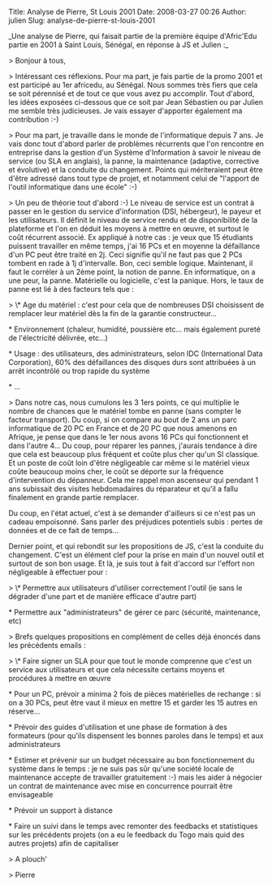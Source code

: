 Title: Analyse de Pierre, St Louis 2001
Date: 2008-03-27 00:26
Author: julien
Slug: analyse-de-pierre-st-louis-2001

\_Une analyse de Pierre, qui faisait partie de la première équipe
d'Afric'Edu partie en 2001 à Saint Louis, Sénégal, en réponse à JS et
Julien :\_

</p>
&gt; Bonjour à tous,

</p>
&gt; Intéressant ces réflexions. Pour ma part, je fais partie de la
promo 2001 et est participé au 1er africedu, au Sénégal. Nous sommes
très fiers que cela se soit pérennisé et de tout ce que vous avez pu
accomplir. Tout d'abord, les idées exposées ci-dessous que ce soit par
Jean Sébastien ou par Julien me semble très judicieuses. Je vais essayer
d'apporter également ma contribution :-)

</p>
&gt; Pour ma part, je travaille dans le monde de l'informatique depuis 7
ans. Je vais donc tout d'abord parler de problèmes récurrents que l'on
rencontre en entreprise dans la gestion d'un Système d'Information à
savoir le niveau de service (ou SLA en anglais), la panne, la
maintenance (adaptive, corrective et évolutive) et la conduite du
changement. Points qui mériteraient peut être d'être adressé dans tout
type de projet, et notamment celui de "l'apport de l'outil informatique
dans une école" :-)

</p>
&gt; Un peu de théorie tout d'abord :-) Le niveau de service est un
contrat à passer en le gestion du service d'information (DSI,
hébergeur), le payeur et les utilisateurs. Il définit le niveau de
service rendu et de disponibilité de la plateforme et l'on en déduit les
moyens à mettre en œuvre, et surtout le coût récurrent associé. Ex
appliqué à notre cas : je veux que 15 étudiants puissent travailler en
même temps, j'ai 16 PCs et en moyenne la défaillance d'un PC peut être
traité en 2j. Ceci signifie qu'il ne faut pas que 2 PCs tombent en rade
à 1j d'intervalle. Bon, ceci semble logique. Maintenant, il faut le
corréler à un 2ème point, la notion de panne. En informatique, on a une
peur, la panne. Matérielle ou logicielle, c'est la panique. Hors, le
taux de panne est lié à des facteurs tels que :

</p>
&gt; \* Age du matériel : c'est pour cela que de nombreuses DSI
choisissent de remplacer leur matériel dès la fin de la garantie
constructeur...  

\* Environnement (chaleur, humidité, poussière etc... mais également
pureté de l'électricité délivrée, etc...)  

\* Usage : des utilisateurs, des administrateurs, selon IDC
(International Data Corporation), 60% des défaillances des disques durs
sont attribuées à un arrêt incontrôlé ou trop rapide du système  

\* ...

</p>
&gt; Dans notre cas, nous cumulons les 3 1ers points, ce qui multiplie
le nombre de chances que le matériel tombe en panne (sans compter le
facteur transport). Du coup, si on compare au bout de 2 ans un parc
informatique de 20 PC en France et de 20 PC que nous amenons en Afrique,
je pense que dans le 1er nous avons 16 PCs qui fonctionnent et dans
l'autre 4... Du coup, pour réparer les pannes, j'aurais tendance à dire
que cela est beaucoup plus fréquent et coûte plus cher qu'un SI
classique. Et un poste de coût loin d'être négligeable car même si le
matériel vieux coûte beaucoup moins cher, le coût se déporte sur la
fréquence d'intervention du dépanneur. Cela me rappel mon ascenseur qui
pendant 1 ans subissait des visites hebdomadaires du réparateur et qu'il
a fallu finalement en grande partie remplacer.  

Du coup, en l'état actuel, c'est à se demander d'ailleurs si ce n'est
pas un cadeau empoisonné. Sans parler des préjudices potentiels subis :
pertes de données et de ce fait de temps...  

Dernier point, et qui rebondit sur les propositions de JS, c'est la
conduite du changement. C'est un élément clef pour la prise en main d'un
nouvel outil et surtout de son bon usage. Et là, je suis tout à fait
d'accord sur l'effort non négligeable à effectuer pour :

</p>
&gt; \* Permettre aux utilisateurs d'utiliser correctement l'outil (ie
sans le dégrader d'une part et de manière efficace d'autre part)  

\* Permettre aux "administrateurs" de gérer ce parc (sécurité,
maintenance, etc)

</p>
&gt; Brefs quelques propositions en complément de celles déjà énoncés
dans les précédents emails :

</p>
&gt; \* Faire signer un SLA pour que tout le monde comprenne que c'est
un service aux utilisateurs et que cela nécessite certains moyens et
procédures à mettre en œuvre  

\* Pour un PC, prévoir a minima 2 fois de pièces matérielles de rechange
: si on a 30 PCs, peut être vaut il mieux en mettre 15 et garder les 15
autres en réserve...  

\* Prévoir des guides d'utilisation et une phase de formation à des
formateurs (pour qu'ils dispensent les bonnes paroles dans le temps) et
aux administrateurs  

\* Estimer et prévenir sur un budget nécessaire au bon fonctionnement du
système dans le temps : je ne suis pas sûr qu'une société locale de
maintenance accepte de travailler gratuitement :-) mais les aider à
négocier un contrat de maintenance avec mise en concurrence pourrait
être envisageable  

\* Prévoir un support à distance  

\* Faire un suivi dans le temps avec remonter des feedbacks et
statistiques sur les précédents projets (on a eu le feedback du Togo
mais quid des autres projets) afin de capitaliser

</p>
&gt; A plouch'

</p>
&gt; Pierre

</p>
</p>

